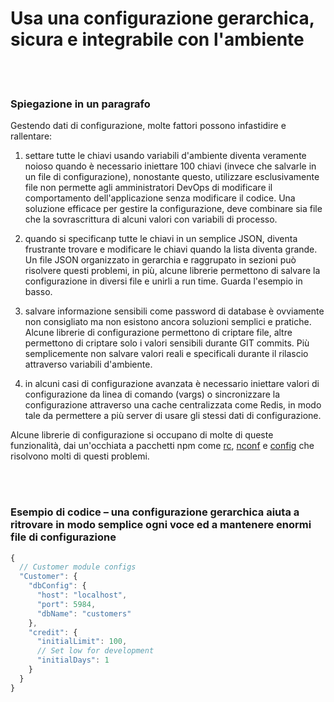 # Usa una configurazione gerarchica, sicura e integrabile con l'ambiente

<br/><br/>

### Spiegazione in un paragrafo

Gestendo dati di configurazione, molte fattori possono infastidire e rallentare:

1. settare tutte le chiavi usando variabili d'ambiente diventa veramente noioso quando è necessario iniettare 100 chiavi (invece che salvarle in un file di configurazione), nonostante questo, utilizzare esclusivamente file non permette agli amministratori DevOps di modificare il comportamento dell'applicazione senza modificare il codice. Una soluzione efficace per gestire la configurazione, deve combinare sia file che la sovrascrittura di alcuni valori con variabili di processo.

2. quando si specificanp tutte le chiavi in un semplice JSON, diventa frustrante trovare e modificare le chiavi quando la lista diventa grande. Un file JSON organizzato in gerarchia e raggrupato in sezioni può risolvere questi problemi, in più, alcune librerie permettono di salvare la configurazione in diversi file e unirli a run time. Guarda l'esempio in basso.

3. salvare informazione sensibili come password di database è ovviamente non consigliato ma non esistono ancora soluzioni semplici e pratiche. Alcune librerie di configurazione permettono di criptare file, altre permettono di criptare solo i valori sensibili durante GIT commits. Più semplicemente non salvare valori reali e specificali durante il rilascio attraverso variabili d'ambiente.

4. in alcuni casi di configurazione avanzata è necessario iniettare valori di configurazione da linea di comando (vargs) o sincronizzare la configurazione attraverso una cache centralizzata come Redis, in modo tale da permettere a più server di usare gli stessi dati di configurazione.

Alcune librerie di configurazione si occupano di molte di queste funzionalità, dai un'occhiata a pacchetti npm come [rc](https://www.npmjs.com/package/rc), [nconf](https://www.npmjs.com/package/nconf) e [config](https://www.npmjs.com/package/config) che risolvono molti di questi problemi.

<br/><br/>

### Esempio di codice – una configurazione gerarchica aiuta a ritrovare in modo semplice ogni voce ed a mantenere enormi file di configurazione

```js
{
  // Customer module configs 
  "Customer": {
    "dbConfig": {
      "host": "localhost",
      "port": 5984,
      "dbName": "customers"
    },
    "credit": {
      "initialLimit": 100,
      // Set low for development 
      "initialDays": 1
    }
  }
}
```

<br/><br/>
